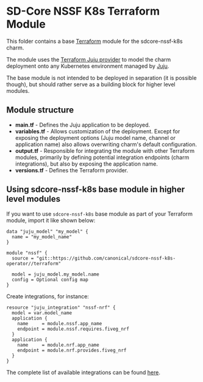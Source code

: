 # SD-Core NSSF K8s Terraform Module

This folder contains a base [Terraform][Terraform] module for the sdcore-nssf-k8s charm.

The module uses the [Terraform Juju provider][Terraform Juju provider] to model the charm
deployment onto any Kubernetes environment managed by [Juju][Juju].

The base module is not intended to be deployed in separation (it is possible though), but should
rather serve as a building block for higher level modules.

## Module structure

- **main.tf** - Defines the Juju application to be deployed.
- **variables.tf** - Allows customization of the deployment. Except for exposing the deployment
  options (Juju model name, channel or application name) also allows overwriting charm's default
  configuration.
- **output.tf** - Responsible for integrating the module with other Terraform modules, primarily
  by defining potential integration endpoints (charm integrations), but also by exposing
  the application name.
- **versions.tf** - Defines the Terraform provider.

## Using sdcore-nssf-k8s base module in higher level modules

If you want to use `sdcore-nssf-k8s` base module as part of your Terraform module, import it
like shown below:

```text
data "juju_model" "my_model" {
  name = "my_model_name"
}

module "nssf" {
  source = "git::https://github.com/canonical/sdcore-nssf-k8s-operator//terraform"
  
  model = juju_model.my_model.name
  config = Optional config map
}
```

Create integrations, for instance:

```text
resource "juju_integration" "nssf-nrf" {
  model = var.model_name
  application {
    name     = module.nssf.app_name
    endpoint = module.nssf.requires.fiveg_nrf
  }
  application {
    name     = module.nrf.app_name
    endpoint = module.nrf.provides.fiveg_nrf
  }
}
```

The complete list of available integrations can be found [here][nssf-integrations].

[Terraform]: https://www.terraform.io/
[Terraform Juju provider]: https://registry.terraform.io/providers/juju/juju/latest
[Juju]: https://juju.is
[nssf-integrations]: https://charmhub.io/sdcore-nssf-k8s/integrations
